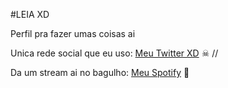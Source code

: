#LEIA XD

Perfil pra fazer umas coisas ai

Unica rede social que eu uso:
[Meu Twitter XD](https://twitter.com/quartz7k) ☠ // <br>

Da um stream ai no bagulho:
[Meu Spotify](https://open.spotify.com/intl-pt/artist/7rNPgXz5xvJzozn6IQxkUm) 🎵
